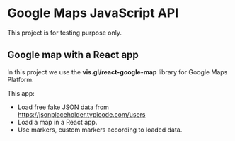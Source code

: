 # Google Maps JavaScript API

This project is for testing purpose only.

## Google map with a React app

In this project we use the **vis.gl/react-google-map** library for Google Maps Platform.

This app:
- Load free fake JSON data from https://jsonplaceholder.typicode.com/users
- Load a map in a React app.
- Use markers, custom markers according to loaded data.
